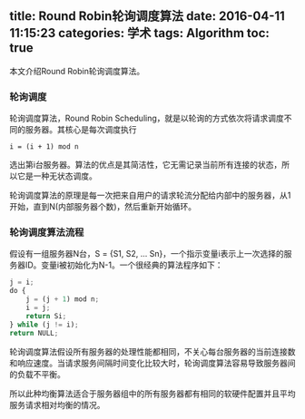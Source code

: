 title: Round Robin轮询调度算法
date: 2016-04-11 11:15:23
categories: 学术
tags: Algorithm
toc: true
---

本文介绍Round Robin轮询调度算法。

### 轮询调度

轮询调度算法，Round Robin Scheduling，就是以轮询的方式依次将请求调度不同的服务器。其核心是每次调度执行

`i = (i + 1) mod n`

选出第i台服务器。算法的优点是其简洁性，它无需记录当前所有连接的状态，所以它是一种无状态调度。

轮询调度算法的原理是每一次把来自用户的请求轮流分配给内部中的服务器，从1开始，直到N(内部服务器个数)，然后重新开始循环。

### 轮询调度算法流程

假设有一组服务器N台，S = {S1, S2, ... Sn}，一个指示变量i表示上一次选择的服务器ID。变量i被初始化为N-1。一个很经典的算法程序如下：

```python
j = i;
do {
    j = (j + 1) mod n;
    i = j;
    return Si;
} while (j != i);
return NULL;
```

轮询调度算法假设所有服务器的处理性能都相同，不关心每台服务器的当前连接数和响应速度。当请求服务间隔时间变化比较大时，轮询调度算法容易导致服务器间的负载不平衡。

所以此种均衡算法适合于服务器组中的所有服务器都有相同的软硬件配置并且平均服务请求相对均衡的情况。
